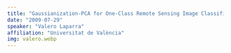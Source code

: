 ```yaml
---
title: "Gaussianization-PCA for One-Class Remote Sensing Image Classification"
date: "2009-07-29"
speaker: "Valero Laparra"
affiliation: "Universitat de València"
img: valero.webp
---
```

